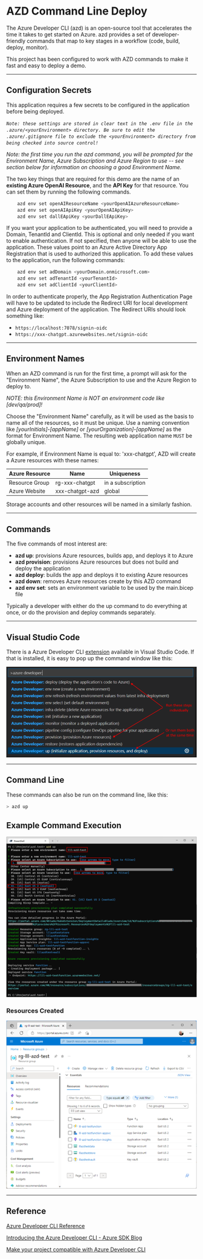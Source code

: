 # AZD Command Line Deploy

The Azure Developer CLI (azd) is an open-source tool that accelerates the time it takes to get started on Azure. azd provides a set of developer-friendly commands that map to key stages in a workflow (code, build, deploy, monitor).

This project has been configured to work with AZD commands to make it fast and easy to deploy a demo.

---

## Configuration Secrets

This application requires a few secrets to be configured in the application before being deployed.

*`Note: these settings are stored in clear text in the .env file in the .azure/<yourEnvironment> directory. Be sure to edit the .azure/.gitignore file to exclude the <yourEnvironment> directory from being checked into source control!`*

*Note: the first time you run the azd command, you will be prompted for the Environment Name, Azure Subscription and Azure Region to use -- see section below for information on choosing a good Environment Name.*

The two key things that are required for this demo are the name of an **existing Azure OpenAI Resource**, and the **API Key** for that resource. You can set them by running the following commands.

```bash
    azd env set openAIResourceName <yourOpenAIAzureResourceName>
    azd env set openAIApiKey <yourOpenAIApiKey>
    azd env set dallEApiKey <yourDallEApiKey>
```

If you want your application to be authenticated, you will need to provide a Domain, TenantId and ClientId.  This is optional and only needed if you want to enable authentication.  If not specified, then anyone will be able to use the application. These values point to an Azure Active Directory App Registration that is used to authorized this application. To add these values to the application, run the following commands:

```bash
    azd env set adDomain <yourDomain.onmicrosoft.com>
    azd env set adTenantId <yourTenantId>
    azd env set adClientId <yourClientId>
```

In order to authenticate properly, the App Registration Authentication Page will have to be updated to include the Redirect URI for local development and Azure deployment of the application. The Redirect URIs should look something like:

- `https://localhost:7078/signin-oidc`
- `https://xxx-chatgpt.azurewebsites.net/signin-oidc`

---

## Environment Names

When an AZD command is run for the first time, a prompt will ask for the "Environment Name", the Azure Subscription to use and the Azure Region to deploy to.

*NOTE: this Environment Name is NOT an environment code like [dev/qa/prod]!*

Choose the "Environment Name" carefully, as it will be used as the basis to name all of the resources, so it must be unique. Use a naming convention like *[yourInitials]-[appName]* or *[yourOrganization]-[appName]* as the format for Environment Name. The resulting web application name `MUST` be globally unique.

For example, if Environment Name is equal to: 'xxx-chatgpt', AZD will create a Azure resources with these names:

| Azure Resource | Name                       | Uniqueness        |
| -------------- | -------------------------- | ----------------- |
| Resource Group |  rg-xxx-chatgpt            | in a subscription |
| Azure Website  |  xxx-chatgpt-azd           | global            |

Storage accounts and other resources will be named in a similarly fashion.

---

## Commands

The five commands of most interest are:

- **azd up**: provisions Azure resources, builds app, and deploys it to Azure
- **azd provision**: provisions Azure resources but does not build and deploy the application
- **azd deploy**: builds the app and deploys it to existing Azure resources
- **azd down**: removes Azure resources create by this AZD command
- **azd env set**: sets an environment variable to be used by the main.bicep file

Typically a developer with either do the up command to do everything at once, or do the provision and deploy commands separately.

---

## Visual Studio Code

There is a Azure Developer CLI [extension](https://marketplace.visualstudio.com/items?itemName=ms-azuretools.azure-dev) available in Visual Studio Code. If that is installed, it is easy to pop up the command window like this:

![VSC Commands](../Docs/images/AZD_Commands.png)

---

## Command Line

These commands can also be run on the command line, like this:

```bash
> azd up
```

## Example Command Execution

![VSC Commands](../Docs/images/AZD_Prompts.png)

### Resources Created

![VSC Commands](../Docs/images/AZD_Result.png)

---

## Reference

[Azure Developer CLI Reference](https://learn.microsoft.com/en-us/azure/developer/azure-developer-cli/)

[Introducing the Azure Developer CLI - Azure SDK Blog](https://devblogs.microsoft.com/azure-sdk/introducing-the-azure-developer-cli-a-faster-way-to-build-apps-for-the-cloud/)

[Make your project compatible with Azure Developer CLI](https://learn.microsoft.com/en-us/azure/developer/azure-developer-cli/make-azd-compatible?pivots=azd-create)
